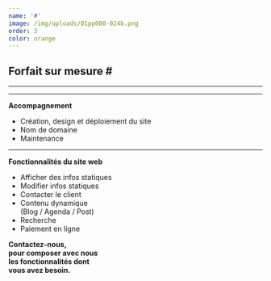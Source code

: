 ```yaml
---
name: '#'
image: /img/uploads/01pp000-024b.png
order: 3
color: orange
---
```

## **Forfait sur mesure #**

<hr />

<hr />

**Accompagnement**  

* Création, design et déploiement du site
* Nom de domaine
* Maintenance

<hr />

**Fonctionnalités du site web**

* Afficher des infos statiques
* Modifier infos statiques
* Contacter le client
* Contenu dynamique\
  (Blog / Agenda / Post)
* Recherche
* Paiement en ligne  

**Contactez-nous,**\
**pour composer avec nous**\
**les fonctionnalités dont**\
**vous avez besoin.**
